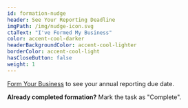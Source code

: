 ```yaml
---
id: formation-nudge
header: See Your Reporting Deadline
imgPath: /img/nudge-icon.svg
ctaText: "I've Formed My Business"
color: accent-cool-darker
headerBackgroundColor: accent-cool-lighter
borderColor: accent-cool-light
hasCloseButton: false
weight: 1
---
```


[Form Your Business](/tasks/form-business-entity) to see your annual reporting due date.

**Already completed formation?** Mark the task as "Complete".
